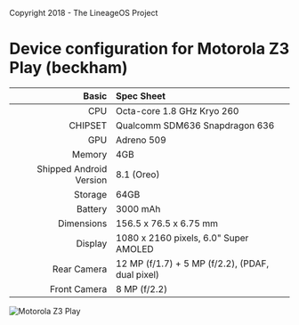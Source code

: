 Copyright 2018 - The LineageOS Project

Device configuration for Motorola Z3 Play (beckham)
==================================

Basic   | Spec Sheet
-------:|:-------------------------
CPU     | Octa-core 1.8 GHz Kryo 260
CHIPSET | Qualcomm SDM636 Snapdragon 636
GPU     | Adreno 509
Memory  | 4GB
Shipped Android Version | 8.1 (Oreo)
Storage | 64GB
Battery | 3000 mAh
Dimensions | 156.5 x 76.5 x 6.75 mm
Display | 1080 x 2160 pixels, 6.0" Super AMOLED
Rear Camera  | 12 MP (f/1.7) + 5 MP (f/2.2), (PDAF, dual pixel)
Front Camera | 8 MP (f/2.2)

![Motorola Z3 Play](https://fdn.gsmarena.com/imgroot/reviews/18/moto-z3-play-hands-on/lifestyle/-728w2/gsmarena_002.jpg "Motorola Z3 Play")
